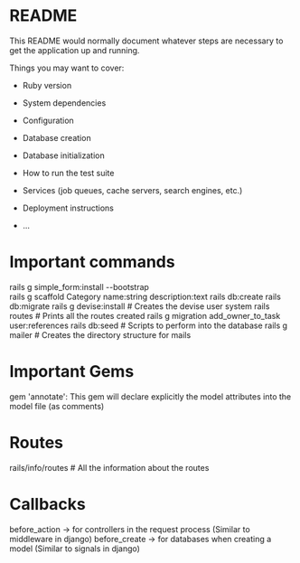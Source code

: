 # README

This README would normally document whatever steps are necessary to get the
application up and running.

Things you may want to cover:

* Ruby version

* System dependencies

* Configuration

* Database creation

* Database initialization

* How to run the test suite

* Services (job queues, cache servers, search engines, etc.)

* Deployment instructions

* ...

# Important commands
rails g simple_form:install --bootstrap    
rails g scaffold Category name:string description:text
rails db:create
rails db:migrate
rails g devise:install          # Creates the devise user system
rails routes                    # Prints all the routes created
rails g migration add_owner_to_task user:references
rails db:seed                   # Scripts to perform into the database
rails g mailer                  # Creates the directory structure for mails

# Important Gems
gem 'annotate': This gem will declare explicitly the model attributes into the model file (as comments)

# Routes
rails/info/routes               # All the information about the routes

# Callbacks
before_action -> for controllers in the request process (Similar to middleware in django)
before_create -> for databases when creating a model (Similar to signals in django)

